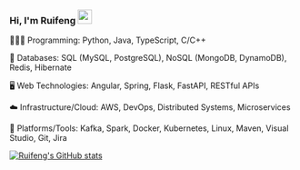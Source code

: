 ### Hi, I'm Ruifeng <img src="https://media.giphy.com/media/hvRJCLFzcasrR4ia7z/giphy.gif" width="25px">

🧑🏻‍💻 Programming: Python, Java, TypeScript, C/C++

💾 Databases: SQL (MySQL, PostgreSQL), NoSQL (MongoDB, DynamoDB), Redis, Hibernate

🖥️ Web Technologies: Angular, Spring, Flask, FastAPI, RESTful APIs

☁️ Infrastructure/Cloud: AWS, DevOps, Distributed Systems, Microservices

🧰 Platforms/Tools: Kafka, Spark, Docker, Kubernetes, Linux, Maven, Visual Studio, Git, Jira


<!-- - 🔭 I’m currently working on ... -->
<!-- - 👯 I’m looking to collaborate on ... -->
<!-- - 🤔 I’m looking for help with ... -->
<!-- - 😄 Pronouns: ...
- ⚡ Fun fact: ... -->

[![Ruifeng's GitHub stats](https://github-readme-stats.vercel.app/api?username=ruifengl1&count_private=true&theme=gotham&show_icons=true&hide_border=true)](https://github.com/ruifengl1)<br/>


